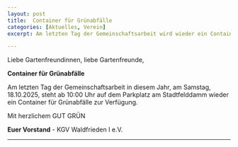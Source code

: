 ```yaml
---
layout: post
title:  Container für Grünabfälle
categories: [Aktuelles, Verein]
excerpt: Am letzten Tag der Gemeinschaftsarbeit wird wieder ein Container für Grünabfälle bereitgestellt.

---
```


Liebe Gartenfreundinnen,
liebe Gartenfreunde,

**Container für Grünabfälle**

Am letzten Tag der Gemeinschaftsarbeit in diesem Jahr, am Samstag, 18.10.2025, steht ab 10:00 Uhr auf dem Parkplatz am Stadtfelddamm wieder ein Container für Grünabfälle zur Verfügung.


Mit herzlichem GUT GRÜN

**Euer Vorstand** - KGV Waldfrieden I e.V.

---
